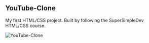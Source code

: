 ## YouTube-Clone

My first HTML/CSS project. Built by following the SuperSimpleDev HTML/CSS course.

![YouTube-Clone](https://user-images.githubusercontent.com/110285021/209432541-119e301a-2487-40c1-8b08-632addb3bc1b.png)

